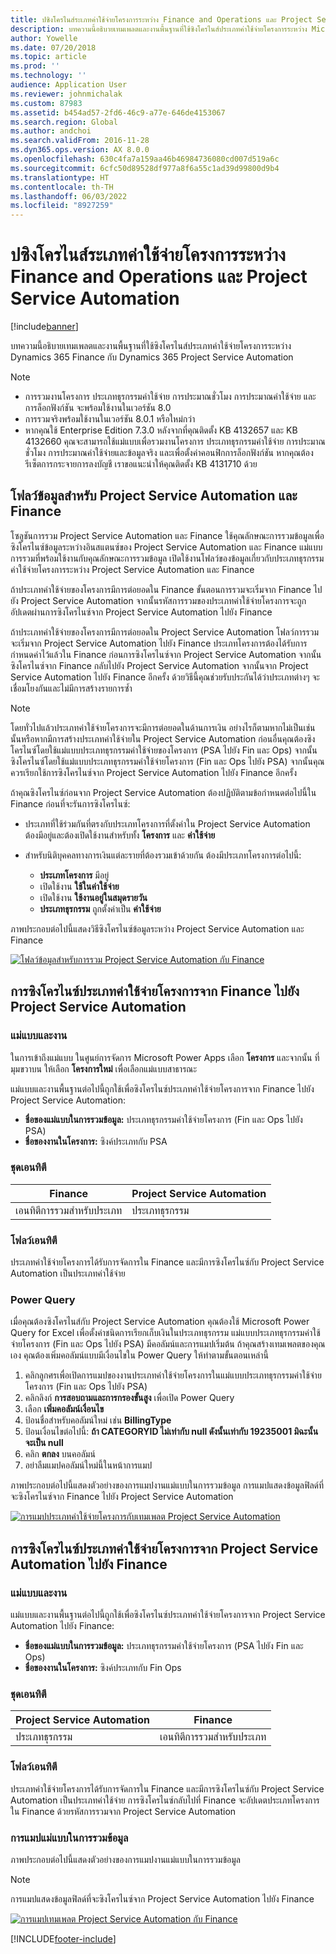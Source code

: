 ```yaml
---
title: ปซิงโครไนส์ระเภทค่าใช้จ่ายโครงการระหว่าง Finance and Operations และ Project Service Automation
description: บทความนี้อธิบายเทมเพลตและงานพื้นฐานที่ใช้ซิงโครไนส์ประเภทค่าใช้จ่ายโครงการระหว่าง Microsoft Microsoft Dynamics 365 Finance กับ Dynamics 365 Project Service Automation
author: Yowelle
ms.date: 07/20/2018
ms.topic: article
ms.prod: ''
ms.technology: ''
audience: Application User
ms.reviewer: johnmichalak
ms.custom: 87983
ms.assetid: b454ad57-2fd6-46c9-a77e-646de4153067
ms.search.region: Global
ms.author: andchoi
ms.search.validFrom: 2016-11-28
ms.dyn365.ops.version: AX 8.0.0
ms.openlocfilehash: 630c4fa7a159aa46b46984736080cd007d519a6c
ms.sourcegitcommit: 6cfc50d89528df977a8f6a55c1ad39d99800d9b4
ms.translationtype: HT
ms.contentlocale: th-TH
ms.lasthandoff: 06/03/2022
ms.locfileid: "8927259"
---
```

# <a name="synchronize-project-expense-categories-between-finance-and-operations-and-project-service-automation"></a>ปซิงโครไนส์ระเภทค่าใช้จ่ายโครงการระหว่าง Finance and Operations และ Project Service Automation

[!include[banner](../includes/banner.md)]

บทความนี้อธิบายเทมเพลตและงานพื้นฐานที่ใช้ซิงโครไนส์ประเภทค่าใช้จ่ายโครงการระหว่าง Dynamics 365 Finance กับ Dynamics 365 Project Service Automation

> [!NOTE]
> - การรวมงานโครงการ ประเภทธุรกรรมค่าใช้จ่าย การประมาณชั่วโมง การประมาณค่าใช้จ่าย และการล็อกฟังก์ชัน จะพร้อมใช้งานในเวอร์ชัน 8.0
> - การรวมจริงพร้อมใช้งานในเวอร์ชัน 8.0.1 หรือใหม่กว่า
> - หากคุณใช้ Enterprise Edition 7.3.0 หลังจากที่คุณติดตั้ง KB 4132657 และ KB 4132660 คุณจะสามารถใช้แม่แบบเพื่อรวมงานโครงการ ประเภทธุรกรรมค่าใช้จ่าย การประมาณชั่วโมง การประมาณค่าใช้จ่ายและข้อมูลจริง และเพื่อตั้งค่าคอนฟิกการล็อกฟังก์ชัน หากคุณต้องรีเซ็ตการกระจายการลงบัญชี เราขอแนะนำให้คุณติดตั้ง KB 4131710 ด้วย

## <a name="data-flow-for-project-service-automation-and-finance"></a>โฟลว์ข้อมูลสำหรับ Project Service Automation และ Finance

โซลูชันการรวม Project Service Automation และ Finance ใช้คุณลักษณะการรวมข้อมูลเพื่อซิงโครไนซ์ข้อมูลระหว่างอินสแตนซ์ของ Project Service Automation และ Finance แม่แบบการรวมที่พร้อมใช้งานกับคุณลักษณะการรวมข้อมูล เปิดใช้งานโฟลว์ของข้อมูลเกี่ยวกับประเภทธุรกรรมค่าใช้จ่ายโครงการระหว่าง Project Service Automation และ Finance

ถ้าประเภทค่าใช้จ่ายของโครงการมีการต่อยอดใน Finance ขั้นตอนการรวมจะเริ่มจาก Finance ไปยัง Project Service Automation จากนั้นรหัสการรวมของประเภทค่าใช้จ่ายโครงการจะถูกอัปเดตผ่านการซิงโครไนซ์จาก Project Service Automation ไปยัง Finance

ถ้าประเภทค่าใช้จ่ายของโครงการมีการต่อยอดใน Project Service Automation โฟลว์การรวมจะเริ่มจาก Project Service Automation ไปยัง Finance ประเภทโครงการต้องได้รับการกำหนดค่าไว้แล้วใน Finance ก่อนการซิงโครไนซ์จาก Project Service Automation จากนั้นซิงโครไนซ์จาก Finance กลับไปยัง Project Service Automation จากนั้นจาก Project Service Automation ไปยัง Finance อีกครั้ง ด้วยวิธีนี้คุณช่วยรับประกันได้ว่าประเภทต่างๆ จะเชื่อมโยงกันและไม่มีการสร้างรายการซ้ำ

> [!NOTE]
> โดยทั่วไปแล้วประเภทค่าใช้จ่ายโครงการจะมีการต่อยอดในด้านการเงิน อย่างไรก็ตามหากไม่เป็นเช่นนั้นหรือหากมีการสร้างประเภทค่าใช้จ่ายใน Project Service Automation ก่อนอื่นคุณต้องซิงโครไนซ์โดยใช้แม่แบบประเภทธุรกรรมค่าใช้จ่ายของโครงการ (PSA ไปยัง Fin และ Ops) จากนั้นซิงโครไนซ์โดยใช้แม่แบบประเภทธุรกรรมค่าใช้จ่ายโครงการ (Fin และ Ops ไปยัง PSA) จากนั้นคุณควรเรียกใช้การซิงโครไนซ์จาก Project Service Automation ไปยัง Finance อีกครั้ง
>
> ถ้าคุณซิงโครไนซ์ก่อนจาก Project Service Automation ต้องปฏิบัติตามข้อกำหนดต่อไปนี้ใน Finance ก่อนที่จะรันการซิงโครไนซ์:
>
> - ประเภทที่ใช้ร่วมกันที่ตรงกับประเภทโครงการที่ตั้งค่าใน Project Service Automation ต้องมีอยู่และต้องเปิดใช้งานสำหรับทั้ง **โครงการ** และ **ค่าใช้จ่าย**
> - สำหรับนิติบุคคลทางการเงินแต่ละรายที่ต้องรวมเข้าด้วยกัน ต้องมีประเภทโครงการต่อไปนี้:
>
>     - **ประเภทโครงการ** มีอยู่ 
>     - เปิดใช้งาน **ใช้ในค่าใช้จ่าย**
>     - เปิดใช้งาน **ใช้งานอยู่ในสมุดรายวัน**
>     - **ประเภทธุรกรรม** ถูกตั้งค่าเป็น **ค่าใช้จ่าย**

ภาพประกอบต่อไปนี้แสดงวิธีซิงโครไนซ์ข้อมูลระหว่าง Project Service Automation และ Finance

[![โฟลว์ข้อมูลสำหรับการรวม Project Service Automation กับ Finance](./media/ProjectExpenseCategoriesFlow.png)](./media/ProjectExpenseCategoriesFlow.png)

## <a name="project-expense-category-synchronization-from-finance-to-project-service-automation"></a>การซิงโครไนซ์ประเภทค่าใช้จ่ายโครงการจาก Finance ไปยัง Project Service Automation

### <a name="template-and-task"></a>แม่แบบและงาน

ในการเข้าถึงแม่แบบ ในศูนย์การจัดการ Microsoft Power Apps เลือก **โครงการ** และจากนั้น ที่มุมขวาบน ให้เลือก **โครงการใหม่** เพื่อเลือกแม่แบบสาธารณะ

แม่แบบและงานพื้นฐานต่อไปนี้ถูกใช้เพื่อซิงโครไนซ์ประเภทค่าใช้จ่ายโครงการจาก Finance ไปยัง Project Service Automation:

- **ชื่อของแม่แบบในการรวมข้อมูล:** ประเภทธุรกรรมค่าใช้จ่ายโครงการ (Fin และ Ops ไปยัง PSA)
- **ชื่อของงานในโครงการ:** ซิงค์ประเภทกับ PSA

### <a name="entity-set"></a>ชุดเอนทิตี

| Finance                           | Project Service Automation |
|-----------------------------------|----------------------------|
| เอนทิตีการรวมสำหรับประเภท | ประเภทธุรกรรม     |

### <a name="entity-flow"></a>โฟลว์เอนทิตี

ประเภทค่าใช้จ่ายโครงการได้รับการจัดการใน Finance และมีการซิงโครไนซ์กับ Project Service Automation เป็นประเภทค่าใช้จ่าย

### <a name="power-query"></a>Power Query

เมื่อคุณต้องซิงโครไนส์กับ Project Service Automation คุณต้องใช้ Microsoft Power Query for Excel เพื่อตั้งค่าชนิดการเรียกเก็บเงินในประเภทธุรกรรม แม่แบบประเภทธุรกรรมค่าใช้จ่ายโครงการ (Fin และ Ops ไปยัง PSA) มีคอลัมน์และการแมปเริ่มต้น ถ้าคุณสร้างเทมเพลตของคุณเอง คุณต้องเพิ่มคอลัมน์แบบมีเงื่อนไขใน Power Query ให้ทำตามขั้นตอนเหล่านี้

1. คลิกลูกศรเพื่อเปิดการแมปของงานประเภทค่าใช้จ่ายโครงการในแม่แบบประเภทธุรกรรมค่าใช้จ่ายโครงการ (Fin และ Ops ไปยัง PSA)
2. คลิกลิงก์ **การสอบถามและการกรองขั้นสูง** เพื่อเปิด Power Query
2. เลือก **เพิ่มคอลัมน์เงื่อนไข**
3. ป้อนชื่อสำหรับคอลัมน์ใหม่ เช่น **BillingType**
4. ป้อนเงื่อนไขต่อไปนี้: **ถ้า CATEGORYID ไม่เท่ากับ null ดังนั้นเท่ากับ 19235001 มิฉะนั้นจะเป็น null**
5. คลิก **ตกลง** บนคอลัมน์
6. อย่าลืมแมปคอลัมน์ใหม่นี้ในหน้าการแมป

ภาพประกอบต่อไปนี้แสดงตัวอย่างของการแมปงานแม่แบบในการรวมข้อมูล การแมปแสดงข้อมูลฟิลด์ที่จะซิงโครไนซ์จาก Finance ไปยัง Project Service Automation

[![การแมปประเภทค่าใช้จ่ายโครงการกับเทมเพลต Project Service Automation](./media/ProjectExpenseCategoriesToPSAMapping.jpg)](./media/ProjectExpenseCategoriesToPSAMapping.jpg)

## <a name="project-expense-category-synchronization-from-project-service-automation-to-finance"></a>การซิงโครไนซ์ประเภทค่าใช้จ่ายโครงการจาก Project Service Automation ไปยัง Finance

### <a name="template-and-task"></a>แม่แบบและงาน

แม่แบบและงานพื้นฐานต่อไปนี้ถูกใช้เพื่อซิงโครไนซ์ประเภทค่าใช้จ่ายโครงการจาก Project Service Automation ไปยัง Finance:

- **ชื่อของแม่แบบในการรวมข้อมูล:** ประเภทธุรกรรมค่าใช้จ่ายโครงการ (PSA ไปยัง Fin และ Ops)
- **ชื่อของงานในโครงการ:** ซิงค์ประเภทกับ Fin Ops

### <a name="entity-set"></a>ชุดเอนทิตี

| Project Service Automation | Finance                           |
|----------------------------|-----------------------------------|
| ประเภทธุรกรรม     | เอนทิตีการรวมสำหรับประเภท |

### <a name="entity-flow"></a>โฟลว์เอนทิตี

ประเภทค่าใช้จ่ายโครงการได้รับการจัดการใน Finance และมีการซิงโครไนซ์กับ Project Service Automation เป็นประเภทค่าใช้จ่าย การซิงโครไนซ์กลับไปที่ Finance จะอัปเดตประเภทโครงการใน Finance ด้วยรหัสการรวมจาก Project Service Automation

### <a name="template-mapping-in-data-integration"></a>การแมปแม่แบบในการรวมข้อมูล

ภาพประกอบต่อไปนี้แสดงตัวอย่างของการแมปงานแม่แบบในการรวมข้อมูล

> [!NOTE]
> การแมปแสดงข้อมูลฟิลด์ที่จะซิงโครไนซ์จาก Project Service Automation ไปยัง Finance

[![การแมปเทมเพลต Project Service Automation กับ Finance](./media/ProjectExpenseCategoriesToFinOpsMapping.jpg)](./media/ProjectExpenseCategoriesToFinOpsMapping.jpg)


[!INCLUDE[footer-include](../includes/footer-banner.md)]